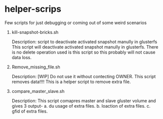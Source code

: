 # helper-scrips
Few scripts for just debugging or coming out of some weird scenarios
1.  kill-snapshot-bricks.sh

    Description:
    script to deactivate activated snapshot manully in glusterfs
    This script will deactivate activated snapshot manully in glusterfs.
    There is no delete operation used is this script so this probably will not
    cause data loss.

2. Remove_missing_file.sh
   
   Description:
   [WIP] Do not use it without contecting OWNER. This script removes data!!!! 
   This is a helper script to remove extra file.


3. compare_master_slave.sh

   Description:
   This script comapres master and slave gluster volume and gives 3 output-
    a. du usage of extra files.
    b. loaction of extra files.
    c. gfid of extra files.


